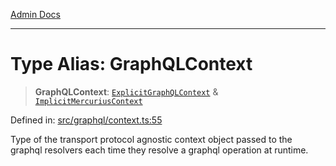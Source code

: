 [Admin Docs](/)

***

# Type Alias: GraphQLContext

> **GraphQLContext**: [`ExplicitGraphQLContext`](ExplicitGraphQLContext.md) & [`ImplicitMercuriusContext`](ImplicitMercuriusContext.md)

Defined in: [src/graphql/context.ts:55](https://github.com/syedali237/talawa-api/blob/98bc58250f2ff99b91cd3ae158cc2ad171f7d560/src/graphql/context.ts#L55)

Type of the transport protocol agnostic context object passed to the graphql resolvers each time they resolve a graphql operation at runtime.
